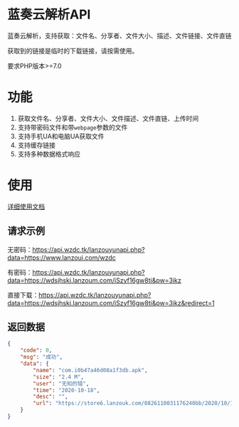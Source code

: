 # 蓝奏云解析API
蓝奏云解析，支持获取：文件名、分享者、文件大小、描述、文件链接、文件直链

获取到的链接是临时的下载链接，请按需使用。

要求PHP版本>=7.0

# 功能
1. 获取文件名、分享者、文件大小、文件描述、文件直链、上传时间
2. 支持带密码文件和带`webpage`参数的文件
3. 支持手机UA和电脑UA获取文件
4. 支持缓存链接
5. 支持多种数据格式响应

# 使用

[详细使用文档](Documentation.md)

## 请求示例

无密码：https://api.wzdc.tk/lanzouyunapi.php?data=https://www.lanzoui.com/wzdc

有密码：https://api.wzdc.tk/lanzouyunapi.php?data=https://wdsjhskj.lanzoum.com/iSzyf16gw8ti&pw=3ikz

直接下载：https://api.wzdc.tk/lanzouyunapi.php?data=https://wdsjhskj.lanzoum.com/iSzyf16gw8ti&pw=3ikz&redirect=1

## 返回数据
```json
{
    "code": 0,
    "msg": "成功",
    "data": {
        "name": "com.i0b47a46d08a1f3db.apk",
        "size": "2.4 M",
        "user": "无知的错",
        "time": "2020-10-18",
        "desc": "",
        "url": "https://store6.lanzouk.com/0826110031176240bb/2020/10/18/954f63d15176aba369a518d38eeb2a0f.apk?st=h2A7E-4A1OwWCkkDRNZT3A&e=1693023087&b=AjMNYgBtUHtUaFUzVmQAMARmWWRRZAAwAjUBPFFuVjUIaw5oCTpTMlJlBX0LOgRwVGo_c&fi=31176240&pid=44-200-205-205&up=2&mp=0&co=0"
    }
}
```
